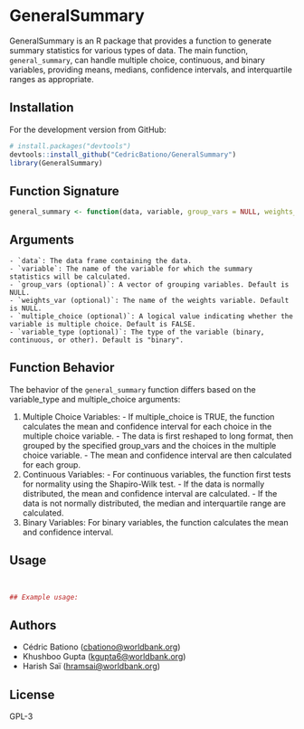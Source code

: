 # GeneralSummary

GeneralSummary is an R package that provides a function to generate summary statistics for various types of data. The main function, `general_summary`, can handle multiple choice, continuous, and binary variables, providing means, medians, confidence intervals, and interquartile ranges as appropriate.

## Installation

For the development version from GitHub:

```r
# install.packages("devtools")
devtools::install_github("CedricBationo/GeneralSummary")
library(GeneralSummary)
```
## Function Signature

```r
general_summary <- function(data, variable, group_vars = NULL, weights_var = NULL, multiple_choice = FALSE, variable_type = "binary")
```
## Arguments
    - `data`: The data frame containing the data.
    - `variable`: The name of the variable for which the summary statistics will be calculated.
    - `group_vars (optional)`: A vector of grouping variables. Default is NULL.
    - `weights_var (optional)`: The name of the weights variable. Default is NULL.
    - `multiple_choice (optional)`: A logical value indicating whether the variable is multiple choice. Default is FALSE.
    - `variable_type (optional)`: The type of the variable (binary, continuous, or other). Default is "binary".

## Function Behavior

The behavior of the `general_summary` function differs based on the variable_type and multiple_choice arguments:

 1. Multiple Choice Variables:
        - If multiple_choice is TRUE, the function calculates the mean and confidence interval for each choice in the multiple choice variable.
        - The data is first reshaped to long format, then grouped by the specified group_vars and the choices in the multiple choice variable.
        - The mean and confidence interval are then calculated for each group.
2. Continuous Variables:
        - For continuous variables, the function first tests for normality using the Shapiro-Wilk test.
        - If the data is normally distributed, the mean and confidence interval are calculated.
        - If the data is not normally distributed, the median and interquartile range are calculated.
3. Binary Variables:
        For binary variables, the function calculates the mean and confidence interval.
        
## Usage

```r


## Example usage:

```
##  Authors

   - Cédric Bationo (cbationo@worldbank.org)
   - Khushboo Gupta (kgupta6@worldbank.org)
   - Harish Saï (hramsai@worldbank.org)

## License
GPL-3
